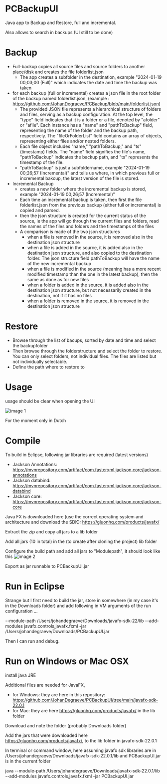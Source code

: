 # PCBackupUI
Java app to Backup and Restore, full and incremental.

Also allows to search in backups (UI still to be done)

# Backup
- Full-backup copies all source files and source folders to another place/disk and creates the file folderlist.json
  - The app creates a subfolder in the destination, example "2024-01-19 00;03;00 (Full)" which indicates the date and time the backup was taken
- for each backup (full or incremental) creates a json file in the root folder of the backup named folderlist.json, (example : https://github.com/JohanDegraeve/PCBackup/blob/main/folderlist.json)
  - The provided JSON file represents a hierarchical structure of folders and files, serving as a backup configuration. At the top level, the "type" field indicates that it is a folder or a file, denoted by "afolder" or "afile". Each instance has a "name" and "pathToBackup" field, representing the name of the folder and the backup path, respectively. The "fileOrFolderList" field contains an array of objects, representing either files and/or nested folders.
  - Each file object includes "name," "pathToBackup," and "ts" (timestamp) fields. The "name" field signifies the file's name, "pathToBackup" indicates the backup path, and "ts" represents the timestamp of the file.
  - "pathToBackup" is just a subfoldername, example "2024-01-19 00;26;57 (Incremental)" and tells us where, in which previous full or incremental bakcup, the latest version of the file is stored.
- Incremental Backup
  - creates a new folder where the incremental backup is stored, example "2024-01-19 00;26;57 (Incremental)"
  - Each time an incremental backup is taken, then first the file folderlist.json from the previous backup (either full or incremental) is copied and parsed.
  - then the json structure is created for the current status of the source, ie the app will go through the current files and folders, read the names of the files and folders and the timestamps of the files
  - A comparison is made of the two json structures
      - when a file is removed in the source, it is removed also in the destination json structure
      - when a file is added in the source, it is added also in the destination json structure, and also copied to the destination folder. The json structure field pathToBackup will have the name of the new incremental backup
      - when a file is modified in the source (meaning has a more recent modified timestamp than the one in the latest backup), then the same as done as for new files
      - when a folder is added in the source, it is added also in the destination json structure, but not necessarily created in the destination, not if it has no files
      - when a folder is removed in the source, it is removed in the destination json structure

     
# Restore
- Browse through the list of bacups, sorted by date and time and select the backupfolder
- Then browse through the folderstructure and select the folder to restore. You can only select folders, not individual files. The files are listed but not individually selectable.
- Define the path where to restore to
   
# Usage

usage should be clear when opening the UI

![image 1](https://github.com/JohanDegraeve/PCBackupUI/assets/13840461/43d96245-6a88-4b42-b9af-f2854b7a0744)

For the moment only in Dutch

# Compile

To build in Eclipse, following jar libraries are required (latest versions)
- Jackson Annotations: https://mvnrepository.com/artifact/com.fasterxml.jackson.core/jackson-annotations
- Jackson databind: https://mvnrepository.com/artifact/com.fasterxml.jackson.core/jackson-databind
- Jackson core: https://mvnrepository.com/artifact/com.fasterxml.jackson.core/jackson-core

Java FX is downloaded here (use the correct operating system and architecture and download the SDK): https://gluonhq.com/products/javafx/

Extract the zip and copy all jars to a lib folder

Add all jars (10 in total) in the (to create after cloning the project) lib folder

Configure the build path and add all jars to "Modulepath", it should look like this
![image 2](https://github.com/JohanDegraeve/PCBackupUI/assets/13840461/d7d5e15d-ff7a-47b9-9783-b39bb1094741)

Export as jar runnable to PCBackupUI.jar

# Run in Eclipse

Strange but I first need to build the jar, store in somewhere (in my case it's in the Downloads folder) and add following in VM arguments of the run configuration ...

--module-path /Users/johandegraeve/Downloads/javafx-sdk-22/lib --add-modules javafx.controls,javafx.fxml -jar /Users/johandegraeve/Downloads/PCBackupUI.jar

Then I can run and debug.

# Run on Windows or Mac OSX

install java JRE

Additional files are needed for JavaFX, 
- for Windows: they are here in this repository: https://github.com/JohanDegraeve/PCBackupUI/tree/main/javafx-sdk-22.0.1
- for Mac: they are here https://gluonhq.com/products/javafx/ in the lib folder

Download and note the folder (probably Downloads folder)

Add the jars that were downloaded here https://gluonhq.com/products/javafx/, to the lib folder in javafx-sdk-22.0.1

In terminal or command window, here assuming javafx sdk libraries are in /Users/johandegraeve/Downloads/javafx-sdk-22.0.1/lib and PCBackupUI.jar is in the current folder


java --module-path /Users/johandegraeve/Downloads/javafx-sdk-22.0.1/lib --add-modules javafx.controls,javafx.fxml -jar PCBackupUI.jar



